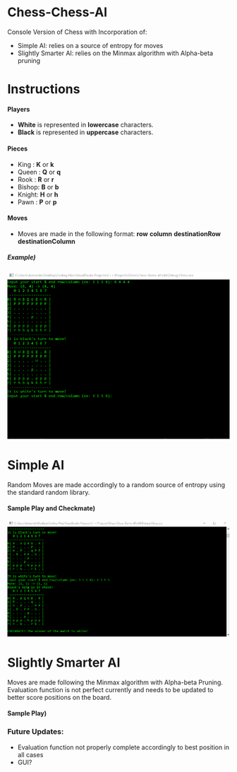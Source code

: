 # Chess-Chess-AI
Console Version of Chess with Incorporation of:
  - Simple AI: relies on a source of entropy for moves
  - Slightly Smarter AI: relies on the Minmax algorithm with Alpha-beta pruning

# Instructions
  #### Players
   - **White** is represented in **lowercase** characters.
   - **Black** is represented in **uppercase** characters.
  
  #### Pieces
   - King  : **K** or **k** 
   - Queen : **Q** or **q**
   - Rook  : **R** or **r**
   - Bishop: **B** or **b**
   - Knight: **H** or **h**
   - Pawn  : **P** or **p**
   
  #### Moves 
   - Moves are made in the following format: **row** **column** **destinationRow** **destinationColumn**
  
  ##### Example)
  <img src='Move Instructions.png'>

  
# Simple AI
Random Moves are made accordingly to a random source of entropy using the standard random library.

  #### Sample Play and Checkmate)
   <img src='Checkmate.png'>
    
# Slightly Smarter AI
Moves are made following the Minmax algorithm with Alpha-beta Pruning. Evaluation function is not perfect currently and needs to be updated to better score positions on the board.
 
 #### Sample Play)

### Future Updates:
  - Evaluation function not properly complete accordingly to best position in all cases
  - GUI?
